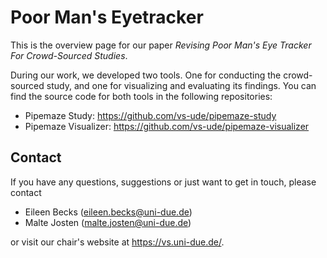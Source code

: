 # Poor Man's Eyetracker
This is the overview page for our paper _Revising Poor Man's Eye Tracker For Crowd-Sourced Studies_.

During our work, we developed two tools. One for conducting the crowd-sourced study, and one for visualizing and evaluating its findings.
You can find the source code for both tools in the following repositories:

* Pipemaze Study: https://github.com/vs-ude/pipemaze-study
* Pipemaze Visualizer: https://github.com/vs-ude/pipemaze-visualizer

## Contact
If you have any questions, suggestions or just want to get in touch, please contact

* Eileen Becks (eileen.becks@uni-due.de)
* Malte Josten (malte.josten@uni-due.de)

or visit our chair's website at https://vs.uni-due.de/.
